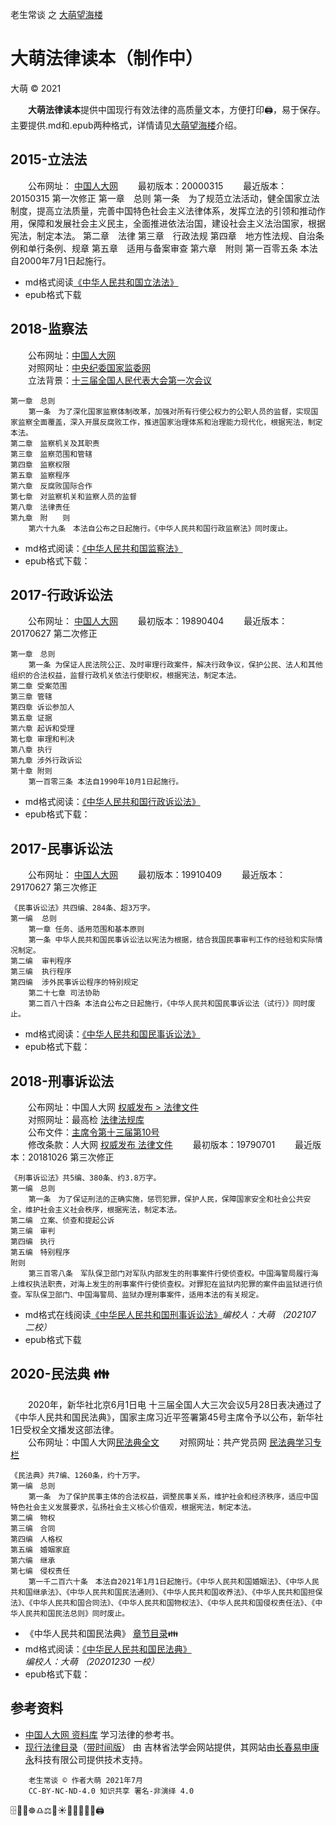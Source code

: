 老生常谈 之 [大萌望海楼](./)

大萌法律读本（制作中）
===================
大萌 © 2021

　　**大萌法律读本**提供中国现行有效法律的高质量文本，方便打印🖨，易于保存。主要提供.md和.epub两种格式，详情请见[大萌望海楼](./)介绍。


2015-立法法
-----------

　　公布网址： [中国人大网](http://www.npc.gov.cn/zgrdw/npc/dbdhhy/12_3/2015-03/18/content_1930713.htm)
　　最初版本：20000315
　　最近版本：20150315	第一次修正
	第一章　总则
		第一条　为了规范立法活动，健全国家立法制度，提高立法质量，完善中国特色社会主义法律体系，发挥立法的引领和推动作用，保障和发展社会主义民主，全面推进依法治国，建设社会主义法治国家，根据宪法，制定本法。
	第二章　法律
	第三章　行政法规
	第四章　地方性法规、自治条例和单行条例、规章
	第五章　适用与备案审查
	第六章　附则
		第一百零五条 本法自2000年7月1日起施行。
+	md格式阅读[《中华人民共和国立法法》](duben/2015-lifafa.txt)
+	epub格式下载[]()


2018-监察法
-----------

　　公布网址：[中国人大网](http://www.npc.gov.cn/zgrdw/npc/xinwen/2018-03/21/content_2052362.htm)  
　　对照网址：[中央纪委国家监委网](http://www.ccdi.gov.cn/fgk/law_display/6340)  
　　立法背景：[十三届全国人民代表大会第一次会议](http://www.npc.gov.cn/zgrdw/npc/lfzt/rlyw/node_33561.htm)  

	第一章　总则
		第一条　为了深化国家监察体制改革，加强对所有行使公权力的公职人员的监督，实现国家监察全面覆盖，深入开展反腐败工作，推进国家治理体系和治理能力现代化，根据宪法，制定本法。
	第二章　监察机关及其职责
	第三章　监察范围和管辖
	第四章　监察权限
	第五章　监察程序
	第六章　反腐败国际合作
	第七章　对监察机关和监察人员的监督
	第八章　法律责任
	第九章　附　　则
		第六十九条　本法自公布之日起施行。《中华人民共和国行政监察法》同时废止。

+	md格式阅读：[《中华人民共和国监察法》](duben/2018-jianchafa.txt)
+	epub格式下载：[]() 


2017-行政诉讼法
--------------

　　公布网址： [中国人大网](http://www.npc.gov.cn/zgrdw/npc/xinwen/2017-06/29/content_2024894.htm)
　　最初版本：19890404
　　最近版本：20170627	第二次修正

	第一章　总则
		第一条 为保证人民法院公正、及时审理行政案件，解决行政争议，保护公民、法人和其他组织的合法权益，监督行政机关依法行使职权，根据宪法，制定本法。
	第二章 受案范围
	第三章 管辖
	第四章 诉讼参加人
	第五章 证据
	第六章 起诉和受理
	第七章 审理和判决
	第八章 执行
	第九章 涉外行政诉讼
	第十章 附则
		第一百零三条 本法自1990年10月1日起施行。

+	md格式阅读：[《中华人民共和国行政诉讼法》](duben/2017-xingzhengsusongfa.txt)
+	epub格式下载：[]() 


2017-民事诉讼法
--------------

　　公布网址： [中国人大网](http://www.npc.gov.cn/npc/c30834/201706/71680113fdf741608c23bc87f3c71398.shtml)
　　最初版本：19910409
　　最近版本：29170627	第三次修正

	《民事诉讼法》共四编、284条、超3万字。
	第一编  总则
		第一章 任务、适用范围和基本原则
		第一条 中华人民共和国民事诉讼法以宪法为根据，结合我国民事审判工作的经验和实际情况制定。
	第二编  审判程序
	第三编  执行程序
	第四编  涉外民事诉讼程序的特别规定
		第二十七章 司法协助
		第二百八十四条 本法自公布之日起施行，《中华人民共和国民事诉讼法（试行）》同时废止。


+	md格式阅读：[《中华人民共和国民事诉讼法》](duben/2017-minshisusongfa.txt)
+	epub格式下载：[]() 


2018-刑事诉讼法
---------------

　　公布网址：中国人大网 [权威发布 > 法律文件](http://www.npc.gov.cn/npc/c12435/201811/59b0fd9941804636b9e403d17d6e3ebf.shtml )  
　　对照网址：最高检 [法律法规库](https://www.spp.gov.cn/spp/fl/201810/t20181027_396823.shtml )  
　　公布文件：[主席令第十三届第10号](http://www.gov.cn/xinwen/2018-10/26/content_5334846.htm )  
　　修改条款：人大网 [权威发布 法律文件](http://www.npc.gov.cn/npc/c12435/201810/b4cb5416eaf843b3ae876c74a643b10e.shtml)
　　最初版本：19790701
　　最近版本：20181026	第三次修正

	《刑事诉讼法》共5编、380条、约3.8万字。
	第一编　总则
		第一条　为了保证刑法的正确实施，惩罚犯罪，保护人民，保障国家安全和社会公共安全，维护社会主义社会秩序，根据宪法，制定本法。
	第二编　立案、侦查和提起公诉
	第三编　审判
	第四编　执行
	第五编　特别程序
	附则
		第三百零八条　军队保卫部门对军队内部发生的刑事案件行使侦查权。中国海警局履行海上维权执法职责，对海上发生的刑事案件行使侦查权。对罪犯在监狱内犯罪的案件由监狱进行侦查。军队保卫部门、中国海警局、监狱办理刑事案件，适用本法的有关规定。

+	md格式在线阅读[《中华民人民共和国刑事诉讼法》](duben/2018-xingshisusongfa.txt)*编校人：大萌 （202107 二校）*
+	epub格式下载[]()


2020-民法典 👪
---------------

　　2020年，新华社北京6月1日电 十三届全国人大三次会议5月28日表决通过了《中华人民共和国民法典》，国家主席习近平签署第45号主席令予以公布，新华社1日受权全文播发这部法律。  
　　公布网址：中国人大网[民法典全文](http://www.npc.gov.cn/npc/c30834/202006/75ba6483b8344591abd07917e1d25cc8.shtml)
　　对照网址：共产党员网 [民法典学习专栏](http://www.12371.cn/special/mfd/ ) 

	《民法典》共7编、1260条，约十万字。
	第一编　总则
		第一条　为了保护民事主体的合法权益，调整民事关系，维护社会和经济秩序，适应中国特色社会主义发展要求，弘扬社会主义核心价值观，根据宪法，制定本法。
	第二编　物权
	第三编　合同
	第四编　人格权
	第五编　婚姻家庭
	第六编　继承
	第七编　侵权责任
		第一千二百六十条　本法自2021年1月1日起施行。《中华人民共和国婚姻法》、《中华人民共和国继承法》、《中华人民共和国民法通则》、《中华人民共和国收养法》、《中华人民共和国担保法》、《中华人民共和国合同法》、《中华人民共和国物权法》、《中华人民共和国侵权责任法》、《中华人民共和国民法总则》同时废止。

+	《中华人民共和国民法典》 [章节目录](duben/2020-minfadian-0-mulu.txt )👪
+	md格式阅读：[《中华民人民共和国民法典》](duben/2020-minfadian-1-12371.txt) *编校人：大萌 （20201230 一校）*
+	epub格式下载：[]() 



参考资料
--------
* [中国人大网 资料库](http://www.npc.gov.cn/npc/zlk/list.shtml) 学习法律的参考书。
* [现行法律目录](http://www.jlfxhw.com/flml/2475.jhtml)（[带时间版](http://jlfxhw.com/flmlnew/index.jhtml)） 由 吉林省法学会网站提供，其网站由[长春易申康永](http://www.jlssp.com.cn/qyzy/enterprise/55.html)科技有限公司提供技术支持。


```
	老生常谈 © 作者大萌 2021年7月
	CC-BY-NC-ND-4.0 知识共享 署名-非演绎 4.0
```

🗄️📃📑☸️♎⚖️🌅☀️📕📘📗📙📖🖨️
